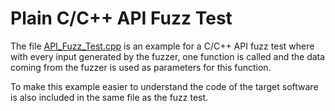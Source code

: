 # Plain C/C++ API Fuzz Test
The file [API_Fuzz_Test.cpp](https://github.com/ci-fuzz/CI-Fuzz-Playground/blob/main/c_cpp/api_fuzzing/plain/fuzz_targets/API_Fuzz_Test.cpp) is 
an example for a C/C++ API fuzz test where with every input generated by the fuzzer, one function is called and the data coming from the fuzzer 
is used as parameters for this function.

To make this example easier to understand the code of the target software is also included in the same file as the fuzz test.
